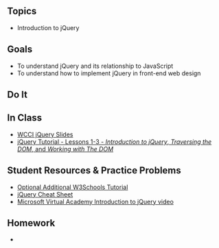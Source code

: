 ## Topics
  - Introduction to jQuery
  
## Goals
 - To understand jQuery and its relationship to JavaScript
 - To understand how to implement jQuery in front-end web design
   
## Do It

## In Class
 - [WCCI jQuery Slides](https://docs.google.com/a/wecancodeit.org/presentation/d/1BqO53Ht2-CDXx7AFIXepekfPSMCT4-YxgTl6501cYjg/edit?usp=sharing)
 - [jQuery Tutorial - Lessons 1-3 - *Introduction to jQuery*, *Traversing the DOM*, and *Working with The DOM*](http://try.jquery.com/levels/1/challenges/1)

## Student Resources & Practice Problems
  - [Optional Additional W3Schools Tutorial](https://www.w3schools.com/jquery/)
  - [jQuery Cheat Sheet](https://makeawebsitehub.com/jquery-mega-cheat-sheet/)
  - [Microsoft Virtual Academy Introduction to jQuery video](https://www.youtube.com/watch?v=khvPMh5Xfks)

## Homework
 - 
